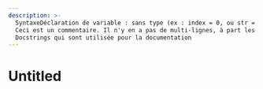 ```yaml
---
description: >-
  SyntaxeDéclaration de variable : sans type (ex : index = 0, ou str = "Test")#
  Ceci est un commentaire. Il n'y en a pas de multi-lignes, à part les
  Docstrings qui sont utilisée pour la documentation
---
```


# Untitled

